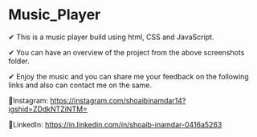 # Music_Player
✔ This is a music player build using html, CSS and JavaScript. <br/>

✔ You can have an overview of the project from the above screenshots folder. <br/>

✔ Enjoy the music and you can share me your feedback on the following links and also can contact me on the same. <br/>

  🌟Instagram: https://instagram.com/shoaibinamdar14?igshid=ZDdkNTZiNTM=  <br/>
  
  🌟LinkedIn: https://in.linkedin.com/in/shoaib-inamdar-0416a5263  <br/>
